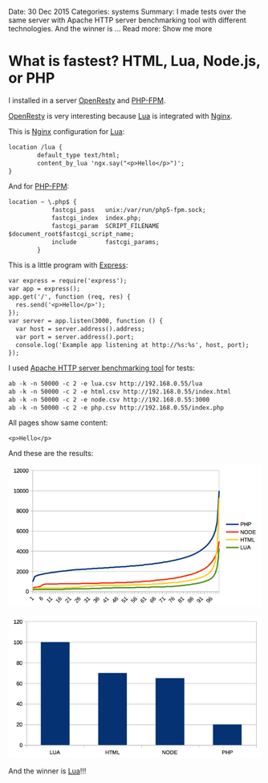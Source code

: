 Date: 30 Dec 2015
Categories: systems
Summary: I made tests over the same server with Apache HTTP server benchmarking tool with different technologies. And the winner is ...
Read more: Show me more

# What is fastest? HTML, Lua, Node.js, or PHP

I installed in a server [OpenResty][openresty] and [PHP-FPM][php-fpm].

[OpenResty][openresty] is very interesting because [Lua][lua] is integrated with [Nginx][nginx].

This is [Nginx][nginx] configuration for [Lua][lua]:

<pre><code>location /lua {
        default_type text/html;
        content_by_lua 'ngx.say("&lt;p&gt;Hello&lt;/p&gt;")';
}</code></pre>

And for [PHP-FPM][php-fpm]:

<pre><code>location ~ \.php$ {
            fastcgi_pass   unix:/var/run/php5-fpm.sock;
            fastcgi_index  index.php;
            fastcgi_param  SCRIPT_FILENAME  $document_root$fastcgi_script_name;
            include        fastcgi_params;
        }</code></pre>

This is a little program with [Express][express]:

<pre><code>var express = require('express');
var app = express();
app.get('/', function (req, res) {
  res.send('&lt;p&gt;Hello&lt;/p&gt;');
});
var server = app.listen(3000, function () {
  var host = server.address().address;
  var port = server.address().port;
  console.log('Example app listening at http://%s:%s', host, port);
});</code></pre>

I used [Apache HTTP server benchmarking tool][ab] for tests:

<pre><code>ab -k -n 50000 -c 2 -e lua.csv http://192.168.0.55/lua
ab -k -n 50000 -c 2 -e html.csv http://192.168.0.55/index.html
ab -k -n 50000 -c 2 -e node.csv http://192.168.0.55:3000
ab -k -n 50000 -c 2 -e php.csv http://192.168.0.55/index.php</code></pre>

All pages show same content:

<pre><code>&lt;p&gt;Hello&lt;/p&gt;</code></pre>

And these are the results:

![fastest_lua_graph_00]

![fastest_lua_graph_01]

And the winner is [Lua][lua]!!!

[openresty]:https://openresty.org/
[php-fpm]:http://php-fpm.org/
[lua]: http://www.lua.org/
[nginx]: http://nginx.org/
[nodejs]: https://nodejs.org/en/
[express]: http://expressjs.com/
[ab]: https://httpd.apache.org/docs/2.2/programs/ab.html
[fastest_lua_graph_00]: /attachments/fastest-lua-graph-00.png "Lua wins Graph 1"
[fastest_lua_graph_01]: /attachments/fastest-lua-graph-01.png "Lua wins Graph 2"
